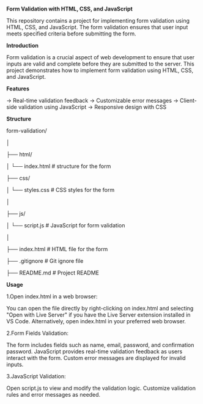 **Form Validation with HTML, CSS, and JavaScript**

This repository contains a project for implementing form validation using HTML, CSS, and JavaScript. The form validation ensures that user input meets specified criteria before submitting the form.

**Introduction**

Form validation is a crucial aspect of web development to ensure that user inputs are valid and complete before they are submitted to the server. This project demonstrates how to implement form validation using HTML, CSS, and JavaScript.

**Features**

-> Real-time validation feedback
-> Customizable error messages
-> Client-side validation using JavaScript
-> Responsive design with CSS

**Structure** 

form-validation/

│

├── html/

│   └── index.html         # structure for the form

├── css/

│   └── styles.css         # CSS styles for the form

│

├── js/

│   └── script.js          # JavaScript for form validation

│

├── index.html             # HTML file for the form

├── .gitignore             # Git ignore file

├── README.md              # Project README



**Usage**

1.Open index.html in a web browser:

You can open the file directly by right-clicking on index.html and selecting "Open with Live Server" if you have the Live Server extension installed in VS Code.
Alternatively, open index.html in your preferred web browser.

2.Form Fields Validation:

The form includes fields such as name, email, password, and confirmation password.
JavaScript provides real-time validation feedback as users interact with the form.
Custom error messages are displayed for invalid inputs.

3.JavaScript Validation:

Open script.js to view and modify the validation logic.
Customize validation rules and error messages as needed.



